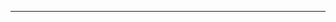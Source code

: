 <!--
CO_OP_TRANSLATOR_METADATA:
{
  "original_hash": "661bbc8e2592ebbb96aa84b1462f5755",
  "translation_date": "2025-08-28T20:38:15+00:00",
  "source_file": "03-Core-Generative-AI-Techniques/README.md",
  "language_code": "he"
}
-->


---

